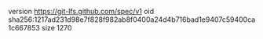 version https://git-lfs.github.com/spec/v1
oid sha256:1217ad231d98e7f828f982ab8f0400a24d4b716bad1e9407c59400ca1c667853
size 1270
